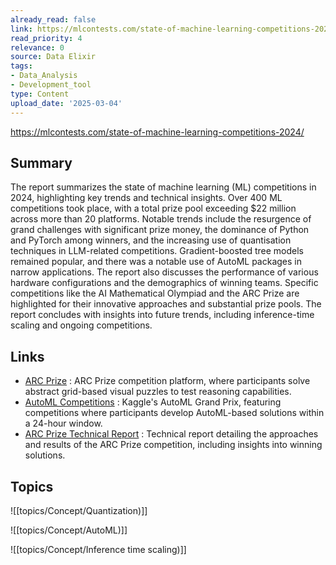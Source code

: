 ```yaml
---
already_read: false
link: https://mlcontests.com/state-of-machine-learning-competitions-2024/
read_priority: 4
relevance: 0
source: Data Elixir
tags:
- Data_Analysis
- Development_tool
type: Content
upload_date: '2025-03-04'
---
```


https://mlcontests.com/state-of-machine-learning-competitions-2024/
## Summary

The report summarizes the state of machine learning (ML) competitions in 2024, highlighting key trends and technical insights. Over 400 ML competitions took place, with a total prize pool exceeding $22 million across more than 20 platforms. Notable trends include the resurgence of grand challenges with significant prize money, the dominance of Python and PyTorch among winners, and the increasing use of quantisation techniques in LLM-related competitions. Gradient-boosted tree models remained popular, and there was a notable use of AutoML packages in narrow applications. The report also discusses the performance of various hardware configurations and the demographics of winning teams. Specific competitions like the AI Mathematical Olympiad and the ARC Prize are highlighted for their innovative approaches and substantial prize pools. The report concludes with insights into future trends, including inference-time scaling and ongoing competitions.
## Links

- [ARC Prize](https://arcprize.org/play?task=1caeab9d) : ARC Prize competition platform, where participants solve abstract grid-based visual puzzles to test reasoning capabilities.
- [AutoML Competitions](https://www.kaggle.com/automl-grand-prix?ref=mlcontests) : Kaggle's AutoML Grand Prix, featuring competitions where participants develop AutoML-based solutions within a 24-hour window.
- [ARC Prize Technical Report](https://arxiv.org/abs/2412.13663) : Technical report detailing the approaches and results of the ARC Prize competition, including insights into winning solutions.

## Topics

![[topics/Concept/Quantization)]]

![[topics/Concept/AutoML)]]

![[topics/Concept/Inference time scaling)]]